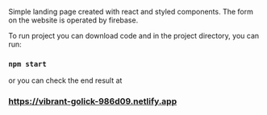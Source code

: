 Simple landing page created with react and styled components. The form on the website is operated by firebase.

To run project you can download code and in the project directory, you can run:

### `npm start`

or you can check the end result at 
### https://vibrant-golick-986d09.netlify.app
